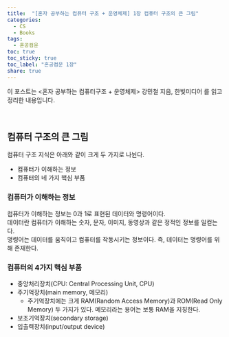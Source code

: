 ```yaml
---
title:  "[혼자 공부하는 컴퓨터 구조 + 운영체제] 1장 컴퓨터 구조의 큰 그림"
categories: 
  - CS
  - Books
tags:
  - 혼공컴운
toc: true
toc_sticky: true
toc_label: "혼공컴운 1장"
share: true
---
```


이 포스트는 <혼자 공부하는 컴퓨터구조 + 운영체제> 강민철 지음, 한빛미디어 를 읽고 정리한 내용입니다.

<br/>

## 컴퓨터 구조의 큰 그림

컴퓨터 구조 지식은 아래와 같이 크게 두 가지로 나뉜다.
- 컴퓨터가 이해하는 정보
- 컴퓨터의 네 가지 핵심 부품

### 컴퓨터가 이해하는 정보
컴퓨터가 이해하는 정보는 0과 1로 표현된 데이터와 명령어이다. <br>
데이터란 컴퓨터가 이해하는 숫자, 문자, 이미지, 동영상과 같은 정적인 정보를 일컫는다. <br>
명령어는 데이터를 움직이고 컴퓨터를 작동시키는 정보이다. 즉, 데이터는 명령어를 위해 존재한다.


### 컴퓨터의 4가지 핵심 부품
- 중앙처리장치(CPU: Central Processing Unit, CPU)
- 주기억장치(main memory, 메모리)
  - 주기억장치에는 크게 RAM(Random Access Memory)과 ROM(Read Only Memory) 두 가지가 있다. 메모리라는 용어는 보통 RAM을 지칭한다.
- 보조기억장치(secondary storage)
- 입출력장치(input/output device)
